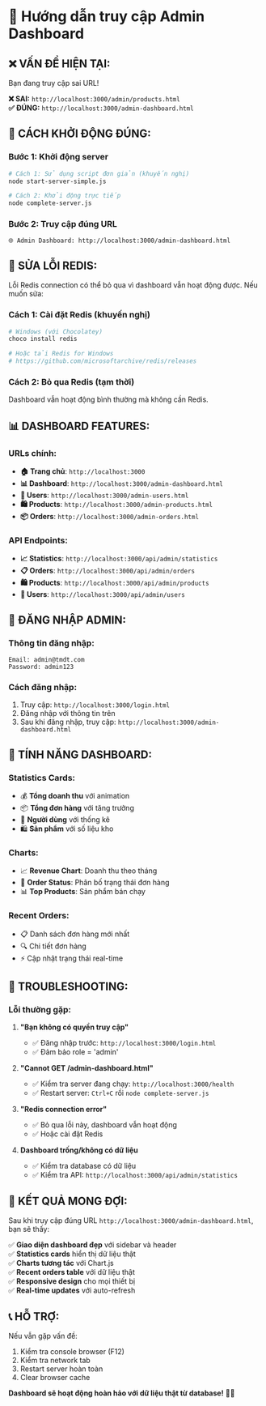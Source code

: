 # 🎯 Hướng dẫn truy cập Admin Dashboard

## ❌ **VẤN ĐỀ HIỆN TẠI:**
Bạn đang truy cập sai URL! 

**❌ SAI:** `http://localhost:3000/admin/products.html`  
**✅ ĐÚNG:** `http://localhost:3000/admin-dashboard.html`

## 🚀 **CÁCH KHỞI ĐỘNG ĐÚNG:**

### **Bước 1: Khởi động server**
```bash
# Cách 1: Sử dụng script đơn giản (khuyến nghị)
node start-server-simple.js

# Cách 2: Khởi động trực tiếp
node complete-server.js
```

### **Bước 2: Truy cập đúng URL**
```
🌐 Admin Dashboard: http://localhost:3000/admin-dashboard.html
```

## 🔧 **SỬA LỖI REDIS:**

Lỗi Redis connection có thể bỏ qua vì dashboard vẫn hoạt động được. Nếu muốn sửa:

### **Cách 1: Cài đặt Redis (khuyến nghị)**
```bash
# Windows (với Chocolatey)
choco install redis

# Hoặc tải Redis for Windows
# https://github.com/microsoftarchive/redis/releases
```

### **Cách 2: Bỏ qua Redis (tạm thời)**
Dashboard vẫn hoạt động bình thường mà không cần Redis.

## 📊 **DASHBOARD FEATURES:**

### **URLs chính:**
- **🏠 Trang chủ**: `http://localhost:3000`
- **📊 Dashboard**: `http://localhost:3000/admin-dashboard.html`
- **👥 Users**: `http://localhost:3000/admin-users.html`
- **🛍️ Products**: `http://localhost:3000/admin-products.html`
- **📦 Orders**: `http://localhost:3000/admin-orders.html`

### **API Endpoints:**
- **📈 Statistics**: `http://localhost:3000/api/admin/statistics`
- **📋 Orders**: `http://localhost:3000/api/admin/orders`
- **🛍️ Products**: `http://localhost:3000/api/admin/products`
- **👥 Users**: `http://localhost:3000/api/admin/users`

## 🔐 **ĐĂNG NHẬP ADMIN:**

### **Thông tin đăng nhập:**
```
Email: admin@tmdt.com
Password: admin123
```

### **Cách đăng nhập:**
1. Truy cập: `http://localhost:3000/login.html`
2. Đăng nhập với thông tin trên
3. Sau khi đăng nhập, truy cập: `http://localhost:3000/admin-dashboard.html`

## 🎯 **TÍNH NĂNG DASHBOARD:**

### **Statistics Cards:**
- 💰 **Tổng doanh thu** với animation
- 📦 **Tổng đơn hàng** với tăng trưởng
- 👥 **Người dùng** với thống kê
- 🛍️ **Sản phẩm** với số liệu kho

### **Charts:**
- 📈 **Revenue Chart**: Doanh thu theo tháng
- 🍩 **Order Status**: Phân bố trạng thái đơn hàng
- 📊 **Top Products**: Sản phẩm bán chạy

### **Recent Orders:**
- 📋 Danh sách đơn hàng mới nhất
- 🔍 Chi tiết đơn hàng
- ⚡ Cập nhật trạng thái real-time

## 🚨 **TROUBLESHOOTING:**

### **Lỗi thường gặp:**

1. **"Bạn không có quyền truy cập"**
   - ✅ Đăng nhập trước: `http://localhost:3000/login.html`
   - ✅ Đảm bảo role = 'admin'

2. **"Cannot GET /admin-dashboard.html"**
   - ✅ Kiểm tra server đang chạy: `http://localhost:3000/health`
   - ✅ Restart server: `Ctrl+C` rồi `node complete-server.js`

3. **"Redis connection error"**
   - ✅ Bỏ qua lỗi này, dashboard vẫn hoạt động
   - ✅ Hoặc cài đặt Redis

4. **Dashboard trống/không có dữ liệu**
   - ✅ Kiểm tra database có dữ liệu
   - ✅ Kiểm tra API: `http://localhost:3000/api/admin/statistics`

## 🎉 **KẾT QUẢ MONG ĐỢI:**

Sau khi truy cập đúng URL `http://localhost:3000/admin-dashboard.html`, bạn sẽ thấy:

✅ **Giao diện dashboard đẹp** với sidebar và header  
✅ **Statistics cards** hiển thị dữ liệu thật  
✅ **Charts tương tác** với Chart.js  
✅ **Recent orders table** với dữ liệu thật  
✅ **Responsive design** cho mọi thiết bị  
✅ **Real-time updates** với auto-refresh  

## 📞 **HỖ TRỢ:**

Nếu vẫn gặp vấn đề:
1. Kiểm tra console browser (F12)
2. Kiểm tra network tab
3. Restart server hoàn toàn
4. Clear browser cache

**Dashboard sẽ hoạt động hoàn hảo với dữ liệu thật từ database!** 🚀✨


